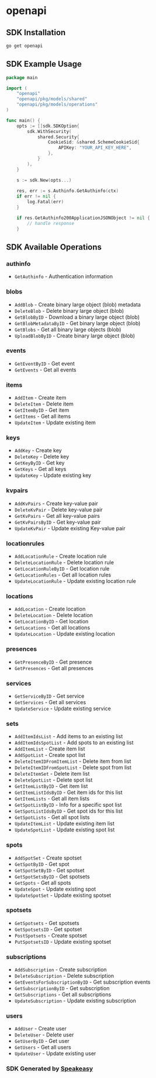 # openapi

<!-- Start SDK Installation -->
## SDK Installation

```bash
go get openapi
```
<!-- End SDK Installation -->

<!-- Start SDK Example Usage -->
## SDK Example Usage

```go
package main

import (
    "openapi"
    "openapi/pkg/models/shared"
    "openapi/pkg/models/operations"
)

func main() {
    opts := []sdk.SDKOption{
        sdk.WithSecurity(
            shared.Security{
                CookieSid: &shared.SchemeCookieSid{
                    APIKey: "YOUR_API_KEY_HERE",
                },
            }
        ),
    }

    s := sdk.New(opts...)
    
    res, err := s.Authinfo.GetAuthinfo(ctx)
    if err != nil {
        log.Fatal(err)
    }

    if res.GetAuthinfo200ApplicationJSONObject != nil {
        // handle response
    }
```
<!-- End SDK Example Usage -->

<!-- Start SDK Available Operations -->
## SDK Available Operations

### authinfo

* `GetAuthinfo` - Authentication information

### blobs

* `AddBlob` - Create binary large object (blob) metadata
* `DeleteBlob` - Delete binary large object (blob)
* `GetBlobByID` - Download a binary large object (blob)
* `GetBlobMetadataByID` - Get binary large object (blob)
* `GetBlobs` - Get all binary large objects (blob)
* `UploadBlobByID` - Create binary large object (blob)

### events

* `GetEventByID` - Get event
* `GetEvents` - Get all events

### items

* `AddItem` - Create item
* `DeleteItem` - Delete item
* `GetItemByID` - Get item
* `GetItems` - Get all items
* `UpdateItem` - Update existing item

### keys

* `AddKey` - Create key
* `DeleteKey` - Delete key
* `GetKeyByID` - Get key
* `GetKeys` - Get all keys
* `UpdateKey` - Update existing key

### kvpairs

* `AddKvPairs` - Create key-value pair
* `DeleteKvPair` - Delete key-value pair
* `GetKvPairs` - Get all key-value pairs
* `GetKvPairsByID` - Get key-value pair
* `UpdateKvPair` - Update existing Key-value pair

### locationrules

* `AddLocationRule` - Create location rule
* `DeleteLocationRule` - Delete location rule
* `GetLocationRuleByID` - Get location rule
* `GetLocationRules` - Get all location rules
* `UpdateLocationRule` - Update existing location rule

### locations

* `AddLocation` - Create location
* `DeleteLocation` - Delete location
* `GetLocationByID` - Get location
* `GetLocations` - Get all locations
* `UpdateLocation` - Update existing location

### presences

* `GetPresenceByID` - Get presence
* `GetPresences` - Get all presences

### services

* `GetServiceByID` - Get service
* `GetServices` - Get all services
* `UpdateService` - Update existing service

### sets

* `AddItemIdsList` - Add items to an existing list
* `AddItemIdsSpotList` - Add spots to an existing list
* `AddItemList` - Create item list
* `AddSpotList` - Create spot list
* `DeleteItemIDFromItemList` - Delete item from list
* `DeleteItemIDFromSpotList` - Delete spot from list
* `DeleteItemSet` - Delete item list
* `DeleteSpotList` - Delete spot list
* `GetItemListByID` - Get item list
* `GetItemListIdsByID` - Get item ids for this list
* `GetItemLists` - Get all item lists
* `GetSpotListByID` - Info for a specific spot list
* `GetSpotListIdsByID` - Get spot ids for this list
* `GetSpotLists` - Get all spot lists
* `UpdateItemList` - Update existing item list
* `UpdateSpotList` - Update existing spot list

### spots

* `AddSpotSet` - Create spotset
* `GetSpotByID` - Get spot
* `GetSpotSetByID` - Get spotset
* `GetSpotSetsByID` - Get spotsets
* `GetSpots` - Get all spots
* `UpdateSpot` - Update existing spot
* `UpdateSpotSet` - Update existing spotset

### spotsets

* `GetSpotsets` - Get spotsets
* `GetSpotsetsID` - Get spotset
* `PostSpotsets` - Create spotset
* `PutSpotsetsID` - Update existing spotset

### subscriptions

* `AddSubscription` - Create subscription
* `DeleteSubscription` - Delete subscription
* `GetEventsForSubscriptionByID` - Get subscription events
* `GetSubscriptionByID` - Get subscription
* `GetSubscriptions` - Get all subscriptions
* `UpdateSubscription` - Update existing subscription

### users

* `AddUser` - Create user
* `DeleteUser` - Delete user
* `GetUserByID` - Get user
* `GetUsers` - Get all users
* `UpdateUser` - Update existing user

<!-- End SDK Available Operations -->

### SDK Generated by [Speakeasy](https://docs.speakeasyapi.dev/docs/using-speakeasy/client-sdks)
